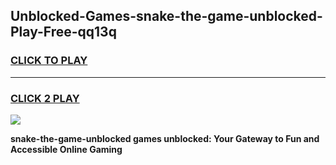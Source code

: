 
## Unblocked-Games-snake-the-game-unblocked-Play-Free-qq13q
<h3>
<a href="https://premium76.site?title=snake-the-game-unblocked&ref=18A1">CLICK TO PLAY</a></h3>
<hr>

<h3>
<a href="https://premium76.site?title=snake-the-game-unblocked&ref=18A1">CLICK 2 PLAY</a>
  
</h3>

<a href="https://premium76.site?title=snake-the-game-unblocked&ref=18A1"><img src="https://clearcache.store/games.png"></a>


**snake-the-game-unblocked games unblocked: Your Gateway to Fun and Accessible Online Gaming**
